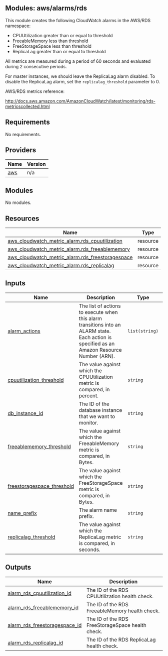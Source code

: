 ## Modules: aws/alarms/rds

This module creates the following CloudWatch alarms in the
AWS/RDS namespace:

  - CPUUtilization greater than or equal to threshold
  - FreeableMemory less than threshold
  - FreeStorageSpace less than threshold
  - ReplicaLag greater than or equal to threshold

All metrics are measured during a period of 60 seconds and evaluated
during 2 consecutive periods.

For master instances, we should leave the ReplicaLag alarm disabled. To
disable the ReplicaLag alarm, set the `replicalag_threshold`
parameter to 0.

AWS/RDS metrics reference:

http://docs.aws.amazon.com/AmazonCloudWatch/latest/monitoring/rds-metricscollected.html

## Requirements

No requirements.

## Providers

| Name | Version |
|------|---------|
| <a name="provider_aws"></a> [aws](#provider\_aws) | n/a |

## Modules

No modules.

## Resources

| Name | Type |
|------|------|
| [aws_cloudwatch_metric_alarm.rds_cpuutilization](https://registry.terraform.io/providers/hashicorp/aws/latest/docs/resources/cloudwatch_metric_alarm) | resource |
| [aws_cloudwatch_metric_alarm.rds_freeablememory](https://registry.terraform.io/providers/hashicorp/aws/latest/docs/resources/cloudwatch_metric_alarm) | resource |
| [aws_cloudwatch_metric_alarm.rds_freestoragespace](https://registry.terraform.io/providers/hashicorp/aws/latest/docs/resources/cloudwatch_metric_alarm) | resource |
| [aws_cloudwatch_metric_alarm.rds_replicalag](https://registry.terraform.io/providers/hashicorp/aws/latest/docs/resources/cloudwatch_metric_alarm) | resource |

## Inputs

| Name | Description | Type | Default | Required |
|------|-------------|------|---------|:--------:|
| <a name="input_alarm_actions"></a> [alarm\_actions](#input\_alarm\_actions) | The list of actions to execute when this alarm transitions into an ALARM state. Each action is specified as an Amazon Resource Number (ARN). | `list(string)` | n/a | yes |
| <a name="input_cpuutilization_threshold"></a> [cpuutilization\_threshold](#input\_cpuutilization\_threshold) | The value against which the CPUUtilization metric is compared, in percent. | `string` | `"80"` | no |
| <a name="input_db_instance_id"></a> [db\_instance\_id](#input\_db\_instance\_id) | The ID of the database instance that we want to monitor. | `string` | n/a | yes |
| <a name="input_freeablememory_threshold"></a> [freeablememory\_threshold](#input\_freeablememory\_threshold) | The value against which the FreeableMemory metric is compared, in Bytes. | `string` | `"2147483648"` | no |
| <a name="input_freestoragespace_threshold"></a> [freestoragespace\_threshold](#input\_freestoragespace\_threshold) | The value against which the FreeStorageSpace metric is compared, in Bytes. | `string` | `"10737418240"` | no |
| <a name="input_name_prefix"></a> [name\_prefix](#input\_name\_prefix) | The alarm name prefix. | `string` | n/a | yes |
| <a name="input_replicalag_threshold"></a> [replicalag\_threshold](#input\_replicalag\_threshold) | The value against which the ReplicaLag metric is compared, in seconds. | `string` | `"0"` | no |

## Outputs

| Name | Description |
|------|-------------|
| <a name="output_alarm_rds_cpuutilization_id"></a> [alarm\_rds\_cpuutilization\_id](#output\_alarm\_rds\_cpuutilization\_id) | The ID of the RDS CPUUtilization health check. |
| <a name="output_alarm_rds_freeablememory_id"></a> [alarm\_rds\_freeablememory\_id](#output\_alarm\_rds\_freeablememory\_id) | The ID of the RDS FreeableMemory health check. |
| <a name="output_alarm_rds_freestoragespace_id"></a> [alarm\_rds\_freestoragespace\_id](#output\_alarm\_rds\_freestoragespace\_id) | The ID of the RDS FreeStorageSpace health check. |
| <a name="output_alarm_rds_replicalag_id"></a> [alarm\_rds\_replicalag\_id](#output\_alarm\_rds\_replicalag\_id) | The ID of the RDS ReplicaLag health check. |
